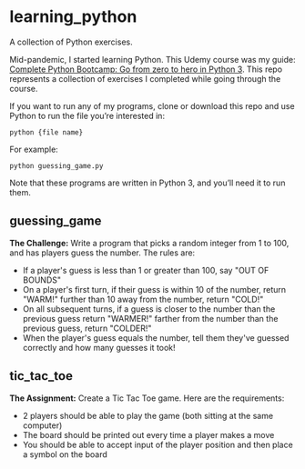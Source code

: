 # learning_python
A collection of Python exercises.

Mid-pandemic, I started learning Python. This Udemy course was my guide: [Complete Python Bootcamp: Go from zero to hero in Python 3](https://www.udemy.com/course/complete-python-bootcamp/). This repo represents a collection of exercises I completed while going through the course.

If you want to run any of my programs, clone or download this repo and use Python to run the file you’re interested in:
```
python {file name}
```
For example:
```
python guessing_game.py
```
Note that these programs are written in Python 3, and you’ll need it to run them.

## guessing_game
**The Challenge:**
Write a program that picks a random integer from 1 to 100, and has players guess the number. The rules are:

- If a player's guess is less than 1 or greater than 100, say "OUT OF BOUNDS"
- On a player's first turn, if their guess is within 10 of the number, return "WARM!" further than 10 away from the number, return "COLD!"
- On all subsequent turns, if a guess is closer to the number than the previous guess return "WARMER!" farther from the number than the previous guess, return "COLDER!"
- When the player's guess equals the number, tell them they've guessed correctly and how many guesses it took!

## tic_tac_toe
**The Assignment:**
Create a Tic Tac Toe game. Here are the requirements:

- 2 players should be able to play the game (both sitting at the same computer)
- The board should be printed out every time a player makes a move
- You should be able to accept input of the player position and then place a symbol on the board
